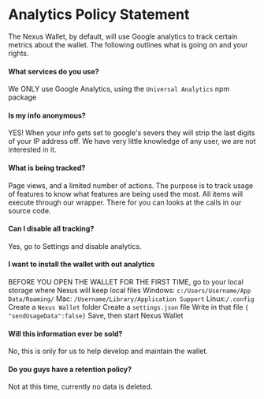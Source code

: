 # Analytics Policy Statement

The Nexus Wallet, by default, will use Google analytics to track certain metrics about the wallet. The following outlines what is going on and your rights.

#### What services do you use?

We ONLY use Google Analytics, using the `Universal Analytics` npm package

#### Is my info anonymous?

YES! When your info gets set to google's severs they will strip the last digits of your IP address off. We have very little knowledge of any user, we are not interested in it.

#### What is being tracked?

Page views, and a limited number of actions. The purpose is to track usage of features to know what features are being used the most. All items will execute through our wrapper. There for you can looks at the calls in our source code.

#### Can I disable all tracking?

Yes, go to Settings and disable analytics.

#### I want to install the wallet with out analytics

BEFORE YOU OPEN THE WALLET FOR THE FIRST TIME, go to your local storage where Nexus will keep local files
Windows: `c:/Users/Username/App Data/Roaming/`
Mac: `/Username/Library/Application Support`
Linux:`/.config`
Create a `Nexus Wallet` folder
Create a `settings.json` file
Write in that file
`{ "sendUsageData":false}`
Save, then start Nexus Wallet

#### Will this information ever be sold?

No, this is only for us to help develop and maintain the wallet.

#### Do you guys have a retention policy?

Not at this time, currently no data is deleted.
